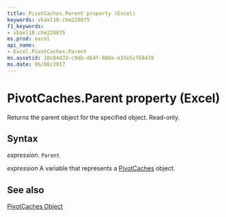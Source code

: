 ```yaml
---
title: PivotCaches.Parent property (Excel)
keywords: vbaxl10.chm228075
f1_keywords:
- vbaxl10.chm228075
ms.prod: excel
api_name:
- Excel.PivotCaches.Parent
ms.assetid: 10c84d33-c9db-db4f-086e-e37e5cfb8479
ms.date: 06/08/2017
---
```



# PivotCaches.Parent property (Excel)

Returns the parent object for the specified object. Read-only.


## Syntax

_expression_. `Parent`

_expression_ A variable that represents a [PivotCaches](Excel.PivotCaches.md) object.


## See also


[PivotCaches Object](Excel.PivotCaches.md)

